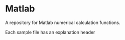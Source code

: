 # Matlab
A repository for Matlab numerical calculation functions.

Each sample file has an explanation header
